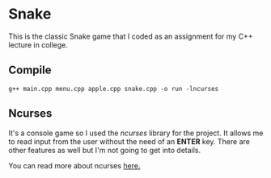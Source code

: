# Snake
This is the classic Snake game that I coded as an assignment for my C++ lecture in college.

## Compile

    g++ main.cpp menu.cpp apple.cpp snake.cpp -o run -lncurses   

## Ncurses
It's a console game so I used the _ncurses_ library for the project. It allows me to read input from the user without the need of an **ENTER** key. There are
other features as well but I'm not going to get into details. 

You can read more about ncurses [here.](https://en.wikipedia.org/wiki/Ncurses)
